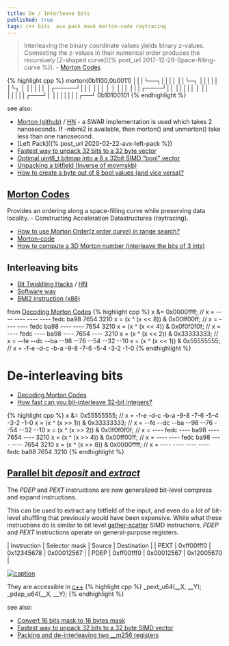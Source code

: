 ```yaml
---
title: De / Interleave bits
published: true
tags: c++ bits  avx pack mask morton-code raytracing
---
```

> Interleaving the binary coordinate values yields binary z-values. Connecting the z-values in their numerical order produces the recursively [Z-shaped curve]({% post_url 2017-12-29-Space-filling-curve %}). - [Morton Codes](http://asgerhoedt.dk/?p=276)

{% highlight cpp %}
 morton(0b1100,0b0011)
          │││└──┐││││
          ││└─┐ │││││
          │└┐ │ │││││
          │┌─────┘│││
          │││ │ │ │││
          │││┌────┘││
          │││││ │  ││
          │││││┌───┘│
          │││││││┌──┘
        0b10100101
{% endhighlight %}

see also:
- [Morton (github)](https://github.com/jart/morton?tab=readme-ov-file#morton) / [HN](https://news.ycombinator.com/item?id=40084631) - a SWAR implementation is used which takes 2 nanoseconds. If -mbmi2 is available, then morton() and unmorton() take less than one nanosecond. 
- [Left Pack]({% post_url 2020-02-22-avx-left-pack %})
- [Fastest way to unpack 32 bits to a 32 byte vector](https://stackoverflow.com/questions/24225786/fastest-way-to-unpack-32-bits-to-a-32-byte-simd-vector?noredirect=1&lq=1)
- [Optimal uint8_t bitmap into a 8 x 32bit SIMD “bool” vector](https://stackoverflow.com/questions/28683926/optimal-uint8-t-bitmap-into-a-8-x-32bit-simd-bool-vector?noredirect=1&lq=1)
- [Unpacking a bitfield (Inverse of movmskb)](https://stackoverflow.com/questions/35589189/unpacking-a-bitfield-inverse-of-movmskb?noredirect=1&lq=1)
- [How to create a byte out of 8 bool values (and vice versa)?](https://stackoverflow.com/questions/8461126/how-to-create-a-byte-out-of-8-bool-values-and-vice-versa/51750902#51750902)

## [Morton Codes](http://asgerhoedt.dk/?p=276)
Provides an ordering along a space-filling curve while preserving data locality. - Constructing Acceleration Datastructures (raytracing).

- [How to use Morton Order(z order curve) in range search?](https://stackoverflow.com/questions/30170783/how-to-use-morton-orderz-order-curve-in-range-search)
- [Morton-code](https://www.highperformancegraphics.org/wp-content/uploads/2017/Papers-Session3/HPG207_ExtendedMortonCodes.pdf)
- [How to compute a 3D Morton number (interleave the bits of 3 ints)](https://stackoverflow.com/questions/1024754/how-to-compute-a-3d-morton-number-interleave-the-bits-of-3-ints)

## Interleaving bits
- [Bit Twiddling Hacks](http://graphics.stanford.edu/~seander/bithacks.html) / [HN](https://news.ycombinator.com/item?id=25300310)
- [Software way](http://graphics.stanford.edu/~seander/bithacks.html#InterleaveBMN)
- [BMI2 instruction (x86)](https://stackoverflow.com/a/32235584/51386)

from [Decoding Morton Codes](https://fgiesen.wordpress.com/2009/12/13/decoding-morton-codes/)
{% highlight cpp %}
  x &= 0x0000ffff;                  // x = ---- ---- ---- ---- fedc ba98 7654 3210
  x = (x ^ (x <<  8)) & 0x00ff00ff; // x = ---- ---- fedc ba98 ---- ---- 7654 3210
  x = (x ^ (x <<  4)) & 0x0f0f0f0f; // x = ---- fedc ---- ba98 ---- 7654 ---- 3210
  x = (x ^ (x <<  2)) & 0x33333333; // x = --fe --dc --ba --98 --76 --54 --32 --10
  x = (x ^ (x <<  1)) & 0x55555555; // x = -f-e -d-c -b-a -9-8 -7-6 -5-4 -3-2 -1-0
{% endhighlight %}

# De-interleaving bits
- [Decoding Morton Codes](https://fgiesen.wordpress.com/2009/12/13/decoding-morton-codes/)
- [How fast can you bit-interleave 32-bit integers?](https://lemire.me/blog/2018/01/09/how-fast-can-you-bit-interleave-32-bit-integers-simd-edition/)

{% highlight cpp %}
  x &= 0x55555555;                  // x = -f-e -d-c -b-a -9-8 -7-6 -5-4 -3-2 -1-0
  x = (x ^ (x >>  1)) & 0x33333333; // x = --fe --dc --ba --98 --76 --54 --32 --10
  x = (x ^ (x >>  2)) & 0x0f0f0f0f; // x = ---- fedc ---- ba98 ---- 7654 ---- 3210
  x = (x ^ (x >>  4)) & 0x00ff00ff; // x = ---- ---- fedc ba98 ---- ---- 7654 3210
  x = (x ^ (x >>  8)) & 0x0000ffff; // x = ---- ---- ---- ---- fedc ba98 7654 3210
{% endhighlight %}

## [Parallel bit _deposit_ and _extract_](https://en.wikipedia.org/wiki/X86_Bit_manipulation_instruction_set#Parallel_bit_deposit_and_extract)

The _PDEP_ and _PEXT_ instructions are new generalized bit-level compress and expand instructions.

This can be used to extract any bitfield of the input, and even do a lot of bit-level shuffling that previously would have been expensive. While what these instructions do is similar to bit level [gather-scatter](https://en.wikipedia.org/wiki/Gather-scatter_(vector_addressing)) SIMD instructions, _PDEP_ and _PEXT_ instructions operate on general-purpose registers.

| Instruction |	Selector mask |	Source |	Destination |
| PEXT | 	0xff00fff0 | 	0x12345678 | 	0x00012567 |
| PDEP | 	0xff00fff0 |	0x00012567 |	0x12005670 |

[![caption](https://i.stack.imgur.com/75CQL.png)](https://stackoverflow.com/questions/21144237/standard-c11-code-equivalent-to-the-pext-haswell-instruction-and-likely-to-be)


They are accessible in [c++](https://cpp.hotexamples.com/examples/-/-/_pext_u64/cpp-_pext_u64-function-examples.html)
{% highlight cpp %}
_pext_u64(__X, __Y);
_pdep_u64(__X, __Y);
{% endhighlight %}

see also:
- [Convert 16 bits mask to 16 bytes mask](https://stackoverflow.com/questions/67201469/convert-16-bits-mask-to-16-bytes-mask)
- [Fastest way to unpack 32 bits to a 32 byte SIMD vector](https://stackoverflow.com/questions/24225786/fastest-way-to-unpack-32-bits-to-a-32-byte-simd-vector?noredirect=1&lq=1)
- [Packing and de-interleaving two \_\_m256 registers](https://stackoverflow.com/questions/42497985/packing-and-de-interleaving-two-m256-registers)
